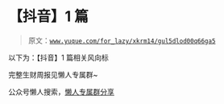 # 【抖音】1 篇

> 原文：[`www.yuque.com/for_lazy/xkrm14/gul5dlod00q66ga5`](https://www.yuque.com/for_lazy/xkrm14/gul5dlod00q66ga5)

以下为：【抖音】1 篇相关风向标

完整生财周报见懒人专属群~

公众号懒人搜索，[懒人专属群分享](https://lazybook.fun/#/blog/group)